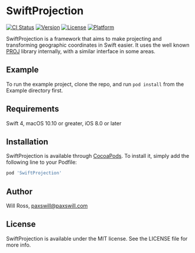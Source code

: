 # SwiftProjection

[![CI Status](http://img.shields.io/travis/paxswill/SwiftProjection.svg?style=flat)](https://travis-ci.org/paxswill/SwiftProjection)
[![Version](https://img.shields.io/cocoapods/v/SwiftProjection.svg?style=flat)](http://cocoapods.org/pods/SwiftProjection)
[![License](https://img.shields.io/cocoapods/l/SwiftProjection.svg?style=flat)](http://cocoapods.org/pods/SwiftProjection)
[![Platform](https://img.shields.io/cocoapods/p/SwiftProjection.svg?style=flat)](http://cocoapods.org/pods/SwiftProjection)

SwiftProjection is a framework that aims to make projecting and transforming geographic coordinates in Swift easier. It uses the well
known [PROJ][proj] library internally, with a similar interface in some areas.

[proj]: http://proj4.org

## Example

To run the example project, clone the repo, and run `pod install` from the Example directory first.

## Requirements

Swift 4, macOS 10.10 or greater, iOS 8.0 or later

## Installation

SwiftProjection is available through [CocoaPods](http://cocoapods.org). To install
it, simply add the following line to your Podfile:

```ruby
pod 'SwiftProjection'
```

## Author

Will Ross, paxswill@paxswill.com

## License

SwiftProjection is available under the MIT license. See the LICENSE file for more info.
